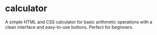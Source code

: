 # calculator
A simple HTML and CSS calculator for basic arithmetic operations with a clean interface and easy-to-use buttons. Perfect for beginners.
